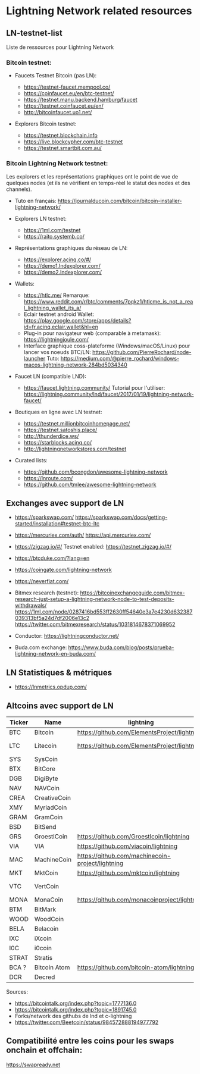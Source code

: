 # Lightning Network related resources

## LN-testnet-list
Liste de ressources pour Lightning Network

### Bitcoin testnet:

- Faucets Testnet Bitcoin (pas LN):
  - https://testnet-faucet.mempool.co/
  - https://coinfaucet.eu/en/btc-testnet/
  - https://testnet.manu.backend.hamburg/faucet
  - https://testnet.coinfaucet.eu/en/
  - http://bitcoinfaucet.uo1.net/

- Explorers Bitcoin testnet:
  - https://testnet.blockchain.info
  - https://live.blockcypher.com/btc-testnet
  - https://testnet.smartbit.com.au/
  
### Bitcoin Lightning Network testnet:
Les explorers et les représentations graphiques ont le point de vue de quelques nodes (et ils ne vérifient en temps-réel le statut des nodes et des channels).

- Tuto en français: https://journalducoin.com/bitcoin/bitcoin-installer-lightning-network/

- Explorers LN testnet:
  - https://1ml.com/testnet
  - https://raito.systemb.co/

- Représentations graphiques du réseau de LN:
  - https://explorer.acinq.co/#/
  - https://demo1.lndexplorer.com/
  - https://demo2.lndexplorer.com/

- Wallets:
  - https://htlc.me/
  Remarque: https://www.reddit.com/r/btc/comments/7pqkz1/htlcme_is_not_a_real_lightning_wallet_its_a/
  - Eclair testnet android Wallet: https://play.google.com/store/apps/details?id=fr.acinq.eclair.wallet&hl=en
  - Plug-in pour navigateur web (comparable à metamask): https://lightningjoule.com/
  - Interface graphique coss-plateforme (Windows/macOS/Linux) pour lancer vos noeuds BTC/LN: https://github.com/PierreRochard/node-launcher Tuto: https://medium.com/@pierre_rochard/windows-macos-lightning-network-284bd5034340
  
- Faucet LN (compatible LND):
  - https://faucet.lightning.community/
  Tutorial pour l'utiliser: https://lightning.community/lnd/faucet/2017/01/19/lightning-network-faucet/

- Boutiques en ligne avec LN testnet:
  - https://testnet.millionbitcoinhomepage.net/
  - https://testnet.satoshis.place/
  - http://thunderdice.ws/
  - https://starblocks.acinq.co/
  - http://lightningnetworkstores.com/testnet

- Curated lists:
  - https://github.com/bcongdon/awesome-lightning-network
  - https://lnroute.com/
  - https://github.com/tmlee/awesome-lightning-network

## Exchanges avec support de LN
- https://sparkswap.com/
https://sparkswap.com/docs/getting-started/installation#testnet-btc-ltc

- https://mercuriex.com/auth/
https://api.mercuriex.com/

- https://zigzag.io/#/ Testnet enabled: https://testnet.zigzag.io/#/

- https://btcduke.com/?lang=en
- https://coingate.com/lightning-network
- https://neverfiat.com/

- Bitmex research (testnet):
https://bitcoinexchangeguide.com/bitmex-research-just-setup-a-lightning-network-node-to-test-deposits-withdrawals/
https://1ml.com/node/0287416bd553ff2630ff54640e3a7e4230d632387039313bf5a24d7df2006e13c2
https://twitter.com/bitmexresearch/status/1031814678371069952

- Conductor:
https://lightningconductor.net/

- Buda.com exchange: https://www.buda.com/blog/posts/prueba-lightning-network-en-buda.com/

## LN Statistiques & métriques

- https://lnmetrics.opdup.com/

## Altcoins avec support de LN

| Ticker	  | Name	  | lightning  | LND  | Else  |
|----------|--------|--------------|------|-------|
| BTC	  | Bitcoin	  | https://github.com/ElementsProject/lightning  | https://github.com/lightningnetwork/lnd
| LTC	  | Litecoin	  | https://github.com/ElementsProject/lightning  | https://github.com/litecoin-foundation/lnd
| SYS   | SysCoin  
| BTX   | BitCore   
| DGB   | DigiByte
| NAV   | NAVCoin
| CREA  | CreativeCoin
| XMY   | MyriadCoin
| GRAM  | GramCoin
| BSD   | BitSend
| GRS	  | GroestlCoin	  | https://github.com/Groestlcoin/lightning  | 
| VIA	  |	VIA	  | https://github.com/viacoin/lightning  | https://github.com/viacoin/lnd
| MAC	  |	MachineCoin	  | https://github.com/machinecoin-project/lightning  | https://github.com/machinecoin-project/lnd
| MKT	  |	MktCoin	  | https://github.com/mktcoin/lightning  | 
| VTC   | VertCoin  |              |     | https://github.com/vertcoin-project/lit
| MONA  | MonaCoin  | https://github.com/monacoinproject/lightning  |   |  
| BTM   | BitMark
| WOOD  | WoodCoin
| BELA  | Belacoin
| IXC   | iXcoin
| I0C   | i0coin
| STRAT | Stratis
| BCA ? | Bitcoin Atom  | https://github.com/bitcoin-atom/lightning  | https://github.com/bitcoin-atom/lnd
| DCR   | Decred   |   | https://github.com/decred/dcrlnd

Sources:
- https://bitcointalk.org/index.php?topic=1777136.0
- https://bitcointalk.org/index.php?topic=1891745.0
- Forks/network des githubs de lnd et c-lightning
- https://twitter.com/Beetcoin/status/984572888194977792

## Compatibilité entre les coins pour les swaps onchain et offchain:
https://swapready.net
